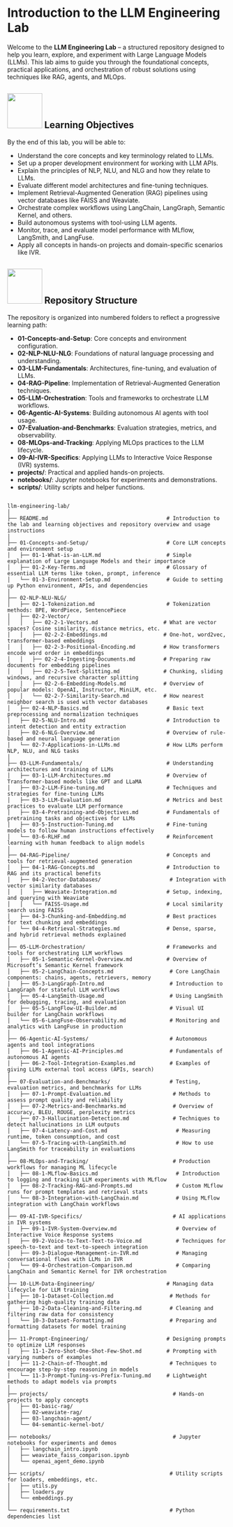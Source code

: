 # Introduction to the LLM Engineering Lab

Welcome to the **LLM Engineering Lab** – a structured repository designed to help you learn, explore, and experiment with Large Language Models (LLMs). This lab aims to guide you through the foundational concepts, practical applications, and orchestration of robust solutions using techniques like RAG, agents, and MLOps.

## <img src="https://cdn-icons-png.flaticon.com/512/6062/6062161.png" width="80"/> Learning Objectives

By the end of this lab, you will be able to:

- Understand the core concepts and key terminology related to LLMs.
- Set up a proper development environment for working with LLM APIs.
- Explain the principles of NLP, NLU, and NLG and how they relate to LLMs.
- Evaluate different model architectures and fine-tuning techniques.
- Implement Retrieval-Augmented Generation (RAG) pipelines using vector databases like FAISS and Weaviate.
- Orchestrate complex workflows using LangChain, LangGraph, Semantic Kernel, and others.
- Build autonomous systems with tool-using LLM agents.
- Monitor, trace, and evaluate model performance with MLflow, LangSmith, and LangFuse.
- Apply all concepts in hands-on projects and domain-specific scenarios like IVR.


## <img src="https://cdn-icons-png.flaticon.com/512/18310/18310876.png" width="80"/>  Repository Structure

The repository is organized into numbered folders to reflect a progressive learning path:

- **01-Concepts-and-Setup**: Core concepts and environment configuration.
- **02-NLP-NLU-NLG**: Foundations of natural language processing and understanding.
- **03-LLM-Fundamentals**: Architectures, fine-tuning, and evaluation of LLMs.
- **04-RAG-Pipeline**: Implementation of Retrieval-Augmented Generation techniques.
- **05-LLM-Orchestration**: Tools and frameworks to orchestrate LLM workflows.
- **06-Agentic-AI-Systems**: Building autonomous AI agents with tool usage.
- **07-Evaluation-and-Benchmarks**: Evaluation strategies, metrics, and observability.
- **08-MLOps-and-Tracking**: Applying MLOps practices to the LLM lifecycle.
- **09-AI-IVR-Specifics**: Applying LLMs to Interactive Voice Response (IVR) systems.
- **projects/**: Practical and applied hands-on projects.
- **notebooks/**: Jupyter notebooks for experiments and demonstrations.
- **scripts/**: Utility scripts and helper functions.

```

llm-engineering-lab/
│
├── README.md                                      # Introduction to the lab and learning objectives and repository overview and usage instructions
│
├── 01-Concepts-and-Setup/                         # Core LLM concepts and environment setup
│   ├── 01-1-What-is-an-LLM.md                     # Simple explanation of Large Language Models and their importance
│   ├── 01-2-Key-Terms.md                          # Glossary of essential LLM terms like token, prompt, inference
│   └── 01-3-Environment-Setup.md                  # Guide to setting up Python environment, APIs, and dependencies
│
├── 02-NLP-NLU-NLG/                                
│   ├── 02-1-Tokenization.md                       # Tokenization methods: BPE, WordPiece, SentencePiece
│   ├── 02-2-Vector/
│   │   ├── 02-2-1-Vectors.md                     # What are vector spaces? Cosine similarity, distance metrics, etc.
│   │   ├── 02-2-2-Embeddings.md                  # One-hot, word2vec, transformer-based embeddings
│   │   ├── 02-2-3-Positional-Encoding.md         # How transformers encode word order in embeddings
│   │   ├── 02-2-4-Ingesting-Documents.md         # Preparing raw documents for embedding pipelines
│   │   ├── 02-2-5-Text-Splitting.md              # Chunking, sliding windows, and recursive character splitting
│   │   ├── 02-2-6-Embedding-Models.md            # Overview of popular models: OpenAI, Instructor, MiniLM, etc.
│   │   └── 02-2-7-Similarity-Search.md           # How nearest neighbor search is used with vector databases
│   ├── 02-4-NLP-Basics.md                         # Basic text preprocessing and normalization techniques
│   ├── 02-5-NLU-Intro.md                          # Introduction to intent detection and entity extraction
│   ├── 02-6-NLG-Overview.md                       # Overview of rule-based and neural language generation
│   └── 02-7-Applications-in-LLMs.md               # How LLMs perform NLP, NLU, and NLG tasks
│
├── 03-LLM-Fundamentals/                           # Understanding architectures and training of LLMs
│   ├── 03-1-LLM-Architectures.md                  # Overview of Transformer-based models like GPT and LLaMA
│   ├── 03-2-LLM-Fine-tuning.md                    # Techniques and strategies for fine-tuning LLMs
│   ├── 03-3-LLM-Evaluation.md                     # Metrics and best practices to evaluate LLM performance
│   ├── 03-4-Pretraining-and-Objectives.md         # Fundamentals of pretraining tasks and objectives for LLMs
│   ├── 03-5-Instruction-Tuning.md                 # Fine-tuning models to follow human instructions effectively
│   └── 03-6-RLHF.md                               # Reinforcement learning with human feedback to align models
│
├── 04-RAG-Pipeline/                               # Concepts and tools for retrieval-augmented generation
│   ├── 04-1-RAG-Concepts.md                       # Introduction to RAG and its practical benefits
│   ├── 04-2-Vector-Databases/                      # Integration with vector similarity databases
│   │   ├── Weaviate-Integration.md                # Setup, indexing, and querying with Weaviate
│   │   └── FAISS-Usage.md                         # Local similarity search using FAISS
│   ├── 04-3-Chunking-and-Embedding.md             # Best practices for text chunking and embeddings
│   └── 04-4-Retrieval-Strategies.md               # Dense, sparse, and hybrid retrieval methods explained
│
├── 05-LLM-Orchestration/                          # Frameworks and tools for orchestrating LLM workflows
│   ├── 05-1-Semantic-Kernel-Overview.md           # Overview of Microsoft’s Semantic Kernel framework
│   ├── 05-2-LangChain-Concepts.md                  # Core LangChain components: chains, agents, retrievers, memory
│   ├── 05-3-LangGraph-Intro.md                     # Introduction to LangGraph for stateful LLM workflows
│   ├── 05-4-LangSmith-Usage.md                     # Using LangSmith for debugging, tracing, and evaluation
│   ├── 05-5-LangFlow-UI-Builder.md                 # Visual UI builder for LangChain workflows
│   └── 05-6-LangFuse-Observability.md              # Monitoring and analytics with LangFuse in production
│
├── 06-Agentic-AI-Systems/                          # Autonomous agents and tool integrations
│   ├── 06-1-Agentic-AI-Principles.md               # Fundamentals of autonomous AI agents
│   ├── 06-2-Tool-Integration-Examples.md           # Examples of giving LLMs external tool access (APIs, search)
│
├── 07-Evaluation-and-Benchmarks/                   # Testing, evaluation metrics, and benchmarks for LLMs
│   ├── 07-1-Prompt-Evaluation.md                    # Methods to assess prompt quality and reliability
│   ├── 07-2-Metrics-and-Benchmarks.md               # Overview of accuracy, BLEU, ROUGE, perplexity metrics
│   ├── 07-3-Hallucination-Detection.md              # Techniques to detect hallucinations in LLM outputs
│   ├── 07-4-Latency-and-Cost.md                      # Measuring runtime, token consumption, and cost
│   └── 07-5-Tracing-with-LangSmith.md                # How to use LangSmith for traceability in evaluations
│
├── 08-MLOps-and-Tracking/                           # Production workflows for managing ML lifecycle
│   ├── 08-1-MLflow-Basics.md                         # Introduction to logging and tracking LLM experiments with MLflow
│   ├── 08-2-Tracking-RAG-and-Prompts.md              # Custom MLflow runs for prompt templates and retrieval stats
│   └── 08-3-Integration-with-LangChain.md            # Using MLflow integration with LangChain workflows
│
├── 09-AI-IVR-Specifics/                             # AI applications in IVR systems
│   ├── 09-1-IVR-System-Overview.md                   # Overview of Interactive Voice Response systems
│   ├── 09-2-Voice-to-Text-Text-to-Voice.md           # Techniques for speech-to-text and text-to-speech integration
│   ├── 09-3-Dialogue-Management-in-IVR.md            # Managing conversational flows with LLMs in IVR
│   └── 09-4-Orchestration-Comparison.md              # Comparing LangChain and Semantic Kernel for IVR orchestration
│
├── 10-LLM-Data-Engineering/                       # Managing data lifecycle for LLM training
│   ├── 10-1-Dataset-Collection.md                  # Methods for gathering high-quality training data
│   ├── 10-2-Data-Cleaning-and-Filtering.md         # Cleaning and filtering raw data for consistency
│   └── 10-3-Dataset-Formatting.md                  # Preparing and formatting datasets for model training
│
├── 11-Prompt-Engineering/                         # Designing prompts to optimize LLM responses
│   ├── 11-1-Zero-Shot-One-Shot-Few-Shot.md        # Prompting with varying numbers of examples
│   ├── 11-2-Chain-of-Thought.md                    # Techniques to encourage step-by-step reasoning in models
│   └── 11-3-Prompt-Tuning-vs-Prefix-Tuning.md     # Lightweight methods to adapt models via prompts
│
├── projects/                                        # Hands-on projects to apply concepts
│   ├── 01-basic-rag/
│   ├── 02-weaviate-rag/
│   ├── 03-langchain-agent/
│   └── 04-semantic-kernel-bot/
│
├── notebooks/                                       # Jupyter notebooks for experiments and demos
│   ├── langchain_intro.ipynb
│   ├── weaviate_faiss_comparison.ipynb
│   └── openai_agent_demo.ipynb
│
├── scripts/                                        # Utility scripts for loaders, embeddings, etc.
│   ├── utils.py
│   ├── loaders.py
│   └── embeddings.py
│
└── requirements.txt                                # Python dependencies list

```
